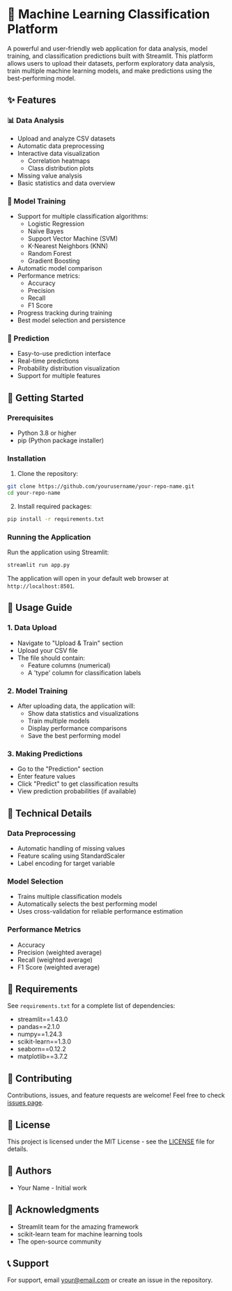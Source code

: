 # 🤖 Machine Learning Classification Platform

A powerful and user-friendly web application for data analysis, model training, and classification predictions built with Streamlit. This platform allows users to upload their datasets, perform exploratory data analysis, train multiple machine learning models, and make predictions using the best-performing model.

## ✨ Features

### 📊 Data Analysis
- Upload and analyze CSV datasets
- Automatic data preprocessing
- Interactive data visualization
  - Correlation heatmaps
  - Class distribution plots
- Missing value analysis
- Basic statistics and data overview

### 🎯 Model Training
- Support for multiple classification algorithms:
  - Logistic Regression
  - Naïve Bayes
  - Support Vector Machine (SVM)
  - K-Nearest Neighbors (KNN)
  - Random Forest
  - Gradient Boosting
- Automatic model comparison
- Performance metrics:
  - Accuracy
  - Precision
  - Recall
  - F1 Score
- Progress tracking during training
- Best model selection and persistence

### 🔮 Prediction
- Easy-to-use prediction interface
- Real-time predictions
- Probability distribution visualization
- Support for multiple features

## 🚀 Getting Started

### Prerequisites
- Python 3.8 or higher
- pip (Python package installer)

### Installation

1. Clone the repository:
```bash
git clone https://github.com/yourusername/your-repo-name.git
cd your-repo-name
```

2. Install required packages:
```bash
pip install -r requirements.txt
```

### Running the Application

Run the application using Streamlit:
```bash
streamlit run app.py
```

The application will open in your default web browser at `http://localhost:8501`.

## 📖 Usage Guide

### 1. Data Upload
- Navigate to "Upload & Train" section
- Upload your CSV file
- The file should contain:
  - Feature columns (numerical)
  - A 'type' column for classification labels

### 2. Model Training
- After uploading data, the application will:
  - Show data statistics and visualizations
  - Train multiple models
  - Display performance comparisons
  - Save the best performing model

### 3. Making Predictions
- Go to the "Prediction" section
- Enter feature values
- Click "Predict" to get classification results
- View prediction probabilities (if available)

## 🔧 Technical Details

### Data Preprocessing
- Automatic handling of missing values
- Feature scaling using StandardScaler
- Label encoding for target variable

### Model Selection
- Trains multiple classification models
- Automatically selects the best performing model
- Uses cross-validation for reliable performance estimation

### Performance Metrics
- Accuracy
- Precision (weighted average)
- Recall (weighted average)
- F1 Score (weighted average)

## 📝 Requirements

See `requirements.txt` for a complete list of dependencies:
- streamlit==1.43.0
- pandas==2.1.0
- numpy==1.24.3
- scikit-learn==1.3.0
- seaborn==0.12.2
- matplotlib==3.7.2

## 🤝 Contributing

Contributions, issues, and feature requests are welcome! Feel free to check [issues page](https://github.com/yourusername/your-repo-name/issues).

## 📄 License

This project is licensed under the MIT License - see the [LICENSE](LICENSE) file for details.

## 👥 Authors

- Your Name - Initial work

## 🙏 Acknowledgments

- Streamlit team for the amazing framework
- scikit-learn team for machine learning tools
- The open-source community

## 📞 Support

For support, email your@email.com or create an issue in the repository. 